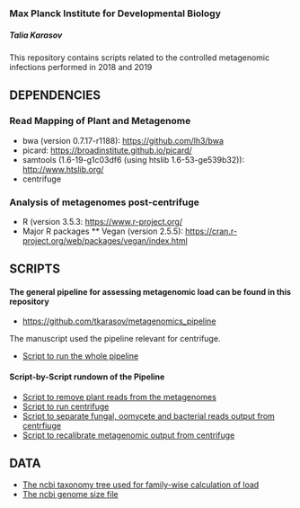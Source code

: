### Max Planck Institute for Developmental Biology
##### Talia Karasov
This repository contains scripts related to the controlled metagenomic infections performed in 2018 and 2019

## DEPENDENCIES
### Read Mapping of Plant and Metagenome
* bwa (version 0.7.17-r1188): https://github.com/lh3/bwa
* picard: https://broadinstitute.github.io/picard/
* samtools (1.6-19-g1c03df6 (using htslib 1.6-53-ge539b32)): http://www.htslib.org/
* centrifuge

### Analysis of metagenomes post-centrifuge
* R (version 3.5.3: https://www.r-project.org/
* Major R packages
  ** Vegan (version 2.5.5): https://cran.r-project.org/web/packages/vegan/index.html

## SCRIPTS
#### The general pipeline for assessing metagenomic load can be found in this repository
* https://github.com/tkarasov/metagenomics_pipeline

The manuscript used the pipeline relevant for centrifuge. 
* [Script to run the whole pipeline](https://github.com/tkarasov/metagenomics_pipeline/blob/master/centrifuge/centrifuge_total_pipeline.sh)

#### Script-by-Script rundown of the Pipeline
* [Script to remove plant reads from the metagenomes](https://github.com/tkarasov/metagenomics_pipeline/blob/master/centrifuge/run_plantRemoval_tlk_centrifuge.sh)
* [Script to run centrifuge](https://github.com/tkarasov/metagenomics_pipeline/blob/master/centrifuge/centrifuge_db.sh)
* [Script to separate fungal, oomycete and bacterial reads output from centrfiuge](https://github.com/tkarasov/metagenomics_pipeline/blob/master/centrifuge/classify_eukaryote_prokaryote.py)
* [Script to recalibrate metagenomic output from centrifuge](https://github.com/tkarasov/metagenomics_pipeline/blob/master/centrifuge/recalibrate_metagenome_table_centrifuge.py)

## DATA
* [The ncbi taxonomy tree used for family-wise calculation of load](https://github.com/tkarasov/metagenomics_pipeline/blob/master/data/megan_genus_tree_10_2_2018.tre)
* [The ncbi genome size file](https://github.com/tkarasov/metagenomics_pipeline/blob/master/data/genomes.csv)
